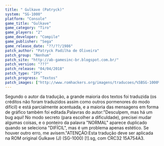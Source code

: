```yaml
---
title: " Gulkave (Patryck)"
system: "SG-1000"
platform: "Console"
game_title: "Gulkave"
game_category: "Tiro"
game_players: "2"
game_developer: "Compile"
game_publisher: "Sega"
game_release_date: "??/??/1986"
patch_author: "Patryck Padilha de Oliveira"
patch_group: "Nenhum"
patch_site: "http://ab-gamesinc-br.blogspot.com.br/"
patch_version: "???"
patch_release: "04/04/2018"
patch_type: "IPS"
patch_progress: "Textos"
patch_images: ["http://www.romhackers.org/imagens/traducoes/%5BSG-1000%5D%20Gulkave%20-%20Patryck%20-%201.png","http://www.romhackers.org/imagens/traducoes/%5BSG-1000%5D%20Gulkave%20-%20Patryck%20-%202.png","http://www.romhackers.org/imagens/traducoes/%5BSG-1000%5D%20Gulkave%20-%20Patryck%20-%203.png"]
---
```

Segundo o autor da tradução, a grande maioria dos textos foi traduzida (os créditos não foram traduzidos assim como outros pormenores do modo difícil) e está parcialmente acentuada, e a maioria das mensagens em forma de gráfico também foi editada.Palavras do autor:"Desculpem, mas há um bug aqui! No modo secreto (para escolher a dificuldade), precisei mudar algumas coisas, e o ponteiro da palavra "NORMAL" aparece duplicado quando se seleciona "DIFÍCIL", mas é um problema apenas estético. Se houver outro erro, me avisem."ATENÇÃO:Esta tradução deve ser aplicada na ROM original Gulkave (J) (SG-1000) [!].sg, com CRC32 15A754A3.